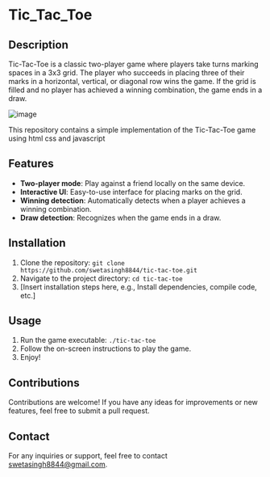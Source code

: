 # Tic_Tac_Toe

## Description
Tic-Tac-Toe is a classic two-player game where players take turns marking spaces in a 3x3 grid. The player who succeeds in placing three of their marks in a horizontal, vertical, or diagonal row wins the game. If the grid is filled and no player has achieved a winning combination, the game ends in a draw.

![image](https://github.com/swetasingh8844/Tic_Tac_Toe/assets/120044039/ece45142-8165-4f14-9ef0-b2d54cacca8b)

This repository contains a simple implementation of the Tic-Tac-Toe game using html css and javascript

## Features
- **Two-player mode**: Play against a friend locally on the same device.
- **Interactive UI**: Easy-to-use interface for placing marks on the grid.
- **Winning detection**: Automatically detects when a player achieves a winning combination.
- **Draw detection**: Recognizes when the game ends in a draw.

## Installation
1. Clone the repository: `git clone https://github.com/swetasingh8844/tic-tac-toe.git`
2. Navigate to the project directory: `cd tic-tac-toe`
3. [Insert installation steps here, e.g., Install dependencies, compile code, etc.]

## Usage
1. Run the game executable: `./tic-tac-toe`
2. Follow the on-screen instructions to play the game.
3. Enjoy!

## Contributions
Contributions are welcome! If you have any ideas for improvements or new features, feel free to submit a pull request.

## Contact
For any inquiries or support, feel free to contact swetasingh8844@gmail.com.

